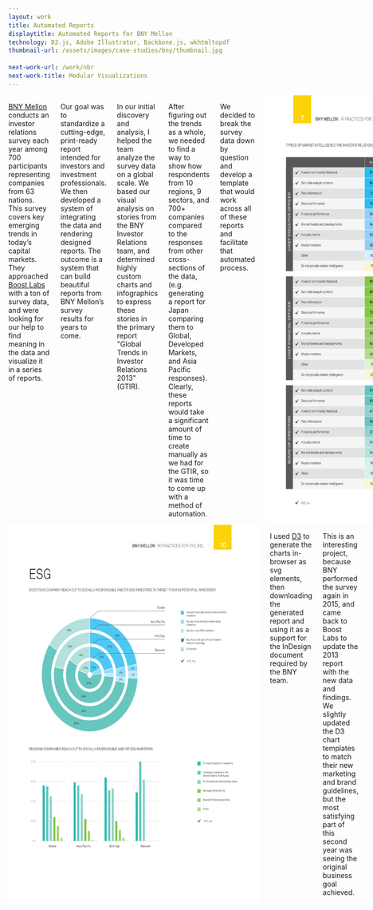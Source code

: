 ```yaml
---
layout: work
title: Automated Reports
displaytitle: Automated Reports for BNY Mellon
technology: D3.js, Adobe Illustrator, Backbone.js, wkhtmltopdf
thumbnail-url: /assets/images/case-studies/bny/thumbnail.jpg

next-work-url: /work/nbr
next-work-title: Modular Visualizations
---
```


<div class="row">
    <div class="medium-6 columns">
        <p><a href="https://www.bnymellon.com/">BNY Mellon</a> conducts an investor relations survey each year among 700 participants representing companies from 63 nations. This survey covers key emerging trends in today’s capital markets. They approached <a href="http://www.boostlabs.com/">Boost Labs</a> with a ton of survey data, and were looking for our help to find meaning in the data and visualize it in a series of reports.</p>
        <p>Our goal was to standardize a cutting-edge, print-ready report intended for investors and investment professionals. We then developed a system of integrating the data and rendering designed reports. The outcome is a system that can build beautiful reports from BNY Mellon’s survey results for years to come.</p>
        <p>In our initial discovery and analysis, I helped the team analyze the survey data on a global scale. We based our visual analysis on stories from the BNY Investor Relations team, and determined highly custom charts and infographics to express these stories in the primary report "Global Trends in Investor Relations 2013" (GTIR).</p>
        <p>After figuring out the trends as a whole, we needed to find a way to show how respondents from 10 regions, 9 sectors, and 700+ companies compared to the responses from other cross-sections of the data, (e.g. generating a report for Japan comparing them to Global, Developed Markets, and Asia Pacific responses). Clearly, these reports would take a significant amount of time to create manually as we had for the GTIR, so it was time to come up with a method of automation.</p>
        <p>We decided to break the survey data down by question and develop a template that would work across all of these reports and facilitate that automated process.</p>
        <img src="/assets/images/case-studies/bny/bny9.png" alt="700 Benchmark Reports">
    </div>
    <div class="medium-6 columns">
        <img src="/assets/images/case-studies/bny/bny10.png" alt="700 Benchmark Reports">
        <p>I used <a href="http://d3js.org/">D3</a> to generate the charts in-browser as svg elements, then downloading the generated report and using it as a support for the InDesign document required by the BNY team.</p>
        <p>This is an interesting project, because BNY performed the survey again in 2015, and came back to Boost Labs to update the 2013 report with the new data and findings. We slightly updated the D3 chart templates to match their new marketing and brand guidelines, but the most satisfying part of this second year was seeing the original business goal achieved.</p>
    </div>
</div>

